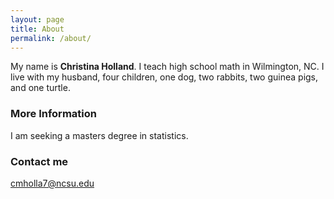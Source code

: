 ```yaml
---
layout: page
title: About
permalink: /about/
---
```


My name is **Christina Holland**.  I teach high school math in Wilmington, NC.  I live with my husband, four children, one dog, two rabbits, two guinea pigs, and one turtle. 

### More Information

I am seeking a masters degree in statistics.

### Contact me

[cmholla7@ncsu.edu](mailto:cmholla7@ncsu.edu)
